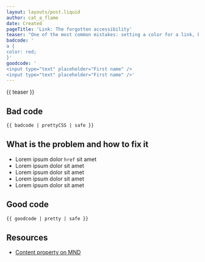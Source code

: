 ```yaml
---
layout: layouts/post.liquid
author: cat_a_flame
date: Created
pageTitle: 'Link: The forgotten accessibility'
teaser: "One of the most common mistakes: setting a color for a link, but failing to add :hover, :focus, :active and :visited properties too."
badcode: '
a {
color: red;
}'
goodcode: '
<input type="text" placeholder="First name" />
<input type="text" placeholder="First name" />'
---
```


<div class="article-section">

{{ teaser }}


## Bad code

```html
{{ badcode | prettyCSS | safe }}
```
</div>
<div class="article-section list-section">

## What is the problem and how to fix it

- Lorem ipsum dolor <code>href</code> sit amet
- Lorem ipsum dolor sit amet
- Lorem ipsum dolor sit amet
- Lorem ipsum dolor sit amet
- Lorem ipsum dolor sit amet
</div>

<div class="article-section">

## Good code

```html
{{ goodcode | pretty | safe }}
```
</div>

<div class="article-section resources-section">

## Resources
- [Content property on MND](https://developer.mozilla.org/en-US/docs/Web/CSS/content)
</div>